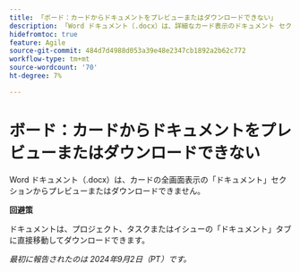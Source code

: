 ```yaml
---
title: 「ボード：カードからドキュメントをプレビューまたはダウンロードできない」
description: 「Word ドキュメント（.docx）は、詳細なカード表示のドキュメント セクションからプレビューまたはダウンロードできません。」
hidefromtoc: true
feature: Agile
source-git-commit: 484d7d4988d053a39e48e2347cb1892a2b62c772
workflow-type: tm+mt
source-wordcount: '70'
ht-degree: 7%

---
```



# ボード：カードからドキュメントをプレビューまたはダウンロードできない

Word ドキュメント（.docx）は、カードの全画面表示の「ドキュメント」セクションからプレビューまたはダウンロードできません。

**回避策**

ドキュメントは、プロジェクト、タスクまたはイシューの「ドキュメント」タブに直接移動してダウンロードできます。

_最初に報告されたのは 2024年9月2日（PT）です。_